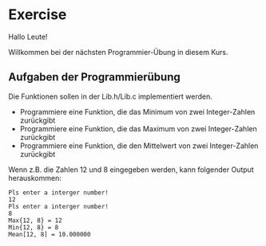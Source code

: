 # Exercise

Hallo Leute!

Willkommen bei der nächsten Programmier-Übung in diesem Kurs.

## Aufgaben der Programmierübung

Die Funktionen sollen in der Lib.h/Lib.c implementiert werden.

- Programmiere eine Funktion, die das Minimum von zwei Integer-Zahlen zurückgibt
- Programmiere eine Funktion, die das Maximum von zwei Integer-Zahlen zurückgibt
- Programmiere eine Funktion, die den Mittelwert von zwei Integer-Zahlen zurückgibt

Wenn z.B. die Zahlen 12 und 8 eingegeben werden, kann folgender Output herauskommen:

```terminal
Pls enter a interger number!
12
Pls enter a interger number!
8
Max{12, 8} = 12
Min{12, 8} = 8
Mean[12, 8] = 10.000000
```
